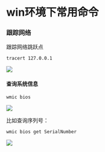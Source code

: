 # win环境下常用命令

### 跟踪网络

跟踪网络跳跃点

```
tracert 127.0.0.1
```

![](
https://syske-pic-bed.oss-cn-hangzhou.aliyuncs.com/imgs/images/20210526105045.png)



#### 查询系统信息

```
wmic bios
```

![](
https://syske-pic-bed.oss-cn-hangzhou.aliyuncs.com/imgs/images/20211102141619.png)

比如查询序列号：

```
wmic bios get SerialNumber
```

![](
https://syske-pic-bed.oss-cn-hangzhou.aliyuncs.com/imgs/images/20211102141443.png)
